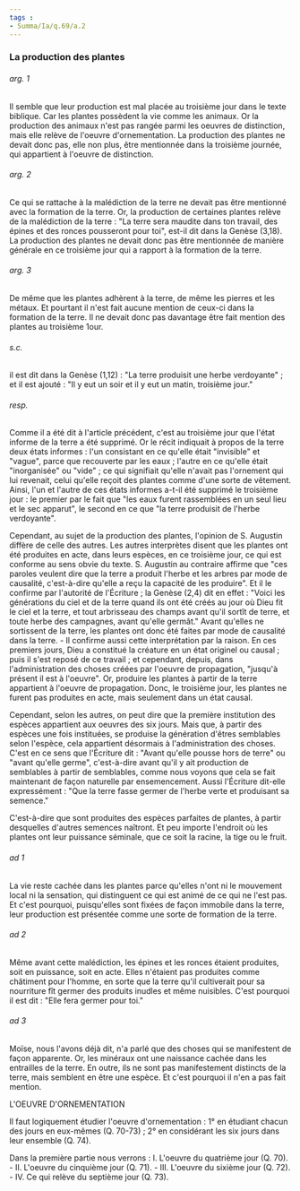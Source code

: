 ```yaml
---
tags : 
- Summa/Ia/q.69/a.2
---
```


### La production des plantes

###### arg. 1
Il semble que leur production est mal placée au troisième jour dans le texte biblique. Car les plantes possèdent la vie comme les animaux. Or la production des animaux n'est pas rangée parmi les oeuvres de distinction, mais elle relève de l'oeuvre d'ornementation. La production des plantes ne devait donc pas, elle non plus, être mentionnée dans la troisième journée, qui appartient à l'oeuvre de distinction. 

###### arg. 2
Ce qui se rattache à la malédiction de la terre ne devait pas être mentionné avec la formation de la terre. Or, la production de certaines plantes relève de la malédiction de la terre : "La terre sera maudite dans ton travail, des épines et des ronces pousseront pour toi", est-il dit dans la Genèse (3,18). La production des plantes ne devait donc pas être mentionnée de manière générale en ce troisième jour qui a rapport à la formation de la terre. 

###### arg. 3
De même que les plantes adhèrent à la terre, de même les pierres et les métaux. Et pourtant il n'est fait aucune mention de ceux-ci dans la formation de la terre. Il ne devait donc pas davantage être fait mention des plantes au troisième 1our. 

###### s.c.
il est dit dans la Genèse (1,12) : "La terre produisit une herbe verdoyante" ; et il est ajouté : "Il y eut un soir et il y eut un matin, troisième jour." 

###### resp.
Comme il a été dit à l'article précédent, c'est au troisième jour que l'état informe de la terre a été supprimé. Or le récit indiquait à propos de la terre deux états informes : l'un consistant en ce qu'elle était "invisible" et "vague", parce que recouverte par les eaux ; l'autre en ce qu'elle était "inorganisée" ou "vide" ; ce qui signifiait qu'elle n'avait pas l'ornement qui lui revenait, celui qu'elle reçoit des plantes comme d'une sorte de vêtement. Ainsi, l'un et l'autre de ces états informes a-t-il été supprimé le troisième jour : le premier par le fait que "les eaux furent rassemblées en un seul lieu et le sec apparut", le second en ce que "la terre produisit de l'herbe verdoyante". 

Cependant, au sujet de la production des plantes, l'opinion de S. Augustin diffère de celle des autres. Les autres interprètes disent que les plantes ont été produites en acte, dans leurs espèces, en ce troisième jour, ce qui est conforme au sens obvie du texte. S. Augustin au contraire affirme que "ces paroles veulent dire que la terre a produit l'herbe et les arbres par mode de causalité, c'est-à-dire qu'elle a reçu la capacité de les produire". Et il le confirme par l'autorité de l'Écriture ; la Genèse (2,4) dit en effet : "Voici les générations du ciel et de la terre quand ils ont été créés au jour où Dieu fit le ciel et la terre, et tout arbrisseau des champs avant qu'il sortît de terre, et toute herbe des campagnes, avant qu'elle germât." Avant qu'elles ne sortissent de la terre, les plantes ont donc été faites par mode de causalité dans la terre. - Il confirme aussi cette interprétation par la raison. En ces premiers jours, Dieu a constitué la créature en un état originel ou causal ; puis il s'est reposé de ce travail ; et cependant, depuis, dans l'administration des choses créées par l'oeuvre de propagation, "jusqu'à présent il est à l'oeuvre". Or, produire les plantes à partir de la terre appartient à l'oeuvre de propagation. Donc, le troisième jour, les plantes ne furent pas produites en acte, mais seulement dans un état causal. 

Cependant, selon les autres, on peut dire que la première institution des espèces appartient aux oeuvres des six jours. Mais que, à partir des espèces une fois instituées, se produise la génération d'êtres semblables selon l'espèce, cela appartient désormais à l'administration des choses. C'est en ce sens que l'Écriture dit : "Avant qu'elle pousse hors de terre" ou "avant qu'elle germe", c'est-à-dire avant qu'il y ait production de semblables à partir de semblables, comme nous voyons que cela se fait maintenant de façon naturelle par ensemencement. Aussi l'Écriture dit-elle expressément : "Que la terre fasse germer de l'herbe verte et produisant sa semence." 

C'est-à-dire que sont produites des espèces parfaites de plantes, à partir desquelles d'autres semences naîtront. Et peu importe l'endroit où les plantes ont leur puissance séminale, que ce soit la racine, la tige ou le fruit. 

###### ad 1
La vie reste cachée dans les plantes parce qu'elles n'ont ni le mouvement local ni la sensation, qui distinguent ce qui est animé de ce qui ne l'est pas. Et c'est pourquoi, puisqu'elles sont fixées de façon immobile dans la terre, leur production est présentée comme une sorte de formation de la terre. 

###### ad 2
Même avant cette malédiction, les épines et les ronces étaient produites, soit en puissance, soit en acte. Elles n'étaient pas produites comme châtiment pour l'homme, en sorte que la terre qu'il cultiverait pour sa nourriture fît germer des produits inudles et même nuisibles. C'est pourquoi il est dit : "Elle fera germer pour toi." 

###### ad 3
Moïse, nous l'avons déjà dit, n'a parlé que des choses qui se manifestent de façon apparente. Or, les minéraux ont une naissance cachée dans les entrailles de la terre. En outre, ils ne sont pas manifestement distincts de la terre, mais semblent en être une espèce. Et c'est pourquoi il n'en a pas fait mention. 

L'OEUVRE D'ORNEMENTATION 

Il faut logiquement étudier l'oeuvre d'ornementation : 1° en étudiant chacun des jours en eux-mêmes (Q. 70-73) ; 2° en considérant les six jours dans leur ensemble (Q. 74). 

Dans la première partie nous verrons : I. L'oeuvre du quatrième jour (Q. 70). - II. L'oeuvre du cinquième jour (Q. 71). - III. L'oeuvre du sixième jour (Q. 72). - IV. Ce qui relève du septième jour (Q. 73). 





